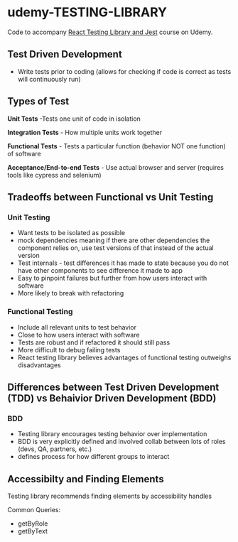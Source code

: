# udemy-TESTING-LIBRARY

Code to accompany [React Testing Library and Jest](https://www.udemy.com/course/react-testing-library/?couponCode=TEST-LIB-GITHUB) course on Udemy.

## Test Driven Development
- Write tests prior to coding (allows for checking if code is correct as tests will continuously run)

## Types of Test

**Unit Tests** -Tests one unit of code in isolation

**Integration Tests** - How multiple units work together

**Functional Tests** - Tests a particular function (behavior NOT one function) of software

**Acceptance/End-to-end Tests** - Use actual browser and server (requires tools like cypress and selenium)

## Tradeoffs between Functional vs Unit Testing
### Unit Testing
- Want tests to be isolated as possible
- mock dependencies meaning if there are other dependencies the component relies on, use test versions of that instead of the actual version
- Test internals - test differences it has made to state because you do not have other components to see difference it made to app
- Easy to pinpoint failures but further from how users interact with software
- More likely to break with refactoring

### Functional Testing
- Include all relevant units to test behavior
- Close to how users interact with software
- Tests are robust and if refactored it should still pass
- More difficult to debug failing tests
- React testing library believes advantages of functional testing outweighs disadvantages

## Differences between Test Driven Development (TDD) vs Behaivior Driven Development (BDD)
### BDD
- Testing library encourages testing behavior over implementation
- BDD is very explicitly defined and involved collab between lots of roles (devs, QA, partners, etc.)
- defines process for how different groups to interact

## Accessibilty and Finding Elements
Testing library recommends finding elements by accessibility handles

Common Queries:

- getByRole
- getByText
